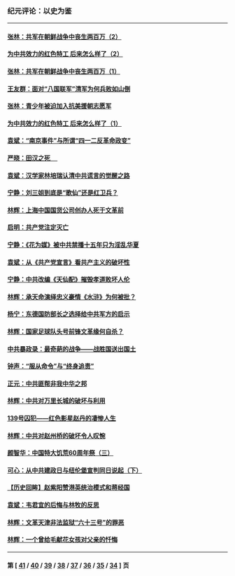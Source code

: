 ### 纪元评论：以史为鉴
---
#### [张林：共军在朝鲜战争中丧生两百万（2）](../../pages/nsc1028/n11766427.md) 
#### [为中共效力的红色特工 后来怎么样了（2）](../../pages/nsc1028/n11747470.md) 
#### [张林：共军在朝鲜战争中丧生两百万（1）](../../pages/nsc1028/n11758706.md) 
#### [王友群：面对“八国联军”清军为何兵败如山倒](../../pages/nsc1028/n11757068.md) 
#### [张林：青少年被迫加入抗美援朝志愿军](../../pages/nsc1028/n11751711.md) 
#### [为中共效力的红色特工 后来怎么样了（1）](../../pages/nsc1028/n11693550.md) 
#### [袁斌：“南京事件”与所谓“四一二反革命政变”](../../pages/nsc1028/n11729917.md) 
#### [严晓：田汉之死     ](../../pages/nsc1028/n11712979.md) 
#### [袁斌：汉学家林培瑞认清中共谎言的觉醒之路](../../pages/nsc1028/n11709371.md) 
#### [宁静：刘三姐到底是“歌仙”还是红卫兵？](../../pages/nsc1028/n11707614.md) 
#### [林辉：上海中国国货公司创办人死于文革前](../../pages/nsc1028/n11707479.md) 
#### [启明：共产党注定灭亡](../../pages/nsc1028/n11704921.md) 
#### [宁静：《花为媒》被中共禁播十五年只为淫乱华夏](../../pages/nsc1028/n11704965.md) 
#### [袁斌：从《共产党宣言》看共产主义的破坏性](../../pages/nsc1028/n11701848.md) 
#### [宁静：中共改编《天仙配》摧毁孝道败坏人伦](../../pages/nsc1028/n11701121.md) 
#### [林辉：承天命演绎忠义豪情《水浒》为何被批？](../../pages/nsc1028/n11660999.md) 
#### [杨宁：东德国防部长之选择给中共军方的启示](../../pages/nsc1028/n11656265.md) 
#### [林辉：国家足球队头号前锋文革缘何自杀？](../../pages/nsc1028/n11648921.md) 
#### [中共暴政录：最奇葩的战争——战胜国送出国土](../../pages/nsc1028/n11646873.md) 
#### [钟声：“服从命令”与“终身追责”](../../pages/nsc1028/n11647719.md) 
#### [正元：中共匪帮非我中华之邦](../../pages/nsc1028/n11631409.md) 
#### [林辉：中共对万里长城的破坏与利用](../../pages/nsc1028/n11630909.md) 
#### [139号囚犯——红色影星赵丹的凄惨人生](../../pages/nsc1028/n11629364.md) 
#### [林辉：中共对赵州桥的破坏令人叹惋](../../pages/nsc1028/n11622063.md) 
#### [颜智华：中国特大饥荒60周年祭（三）](../../pages/nsc1028/n11616929.md) 
#### [可心：从中共建政日与纽伦堡宣判同日说起（下）](../../pages/nsc1028/n11616592.md) 
#### [【历史回眸】赵紫阳赞港英统治模式和蒋经国](../../pages/nsc1028/n11600972.md) 
#### [袁斌：韦君宜的后悔与林牧的反思](../../pages/nsc1028/n11612784.md) 
#### [林辉：文革天津非法监狱“六十三号”的罪恶](../../pages/nsc1028/n11606736.md) 
#### [林辉：一个曾给毛献花女孩对父亲的忏悔](../../pages/nsc1028/n11590692.md) 

---
#### 第 [ [41](./41.md) / [40](./40.md) / [39](./39.md) / [38](./38.md) / [37](./37.md) / [36](./36.md) / [35](./35.md) / [34](./34.md) ] 页
